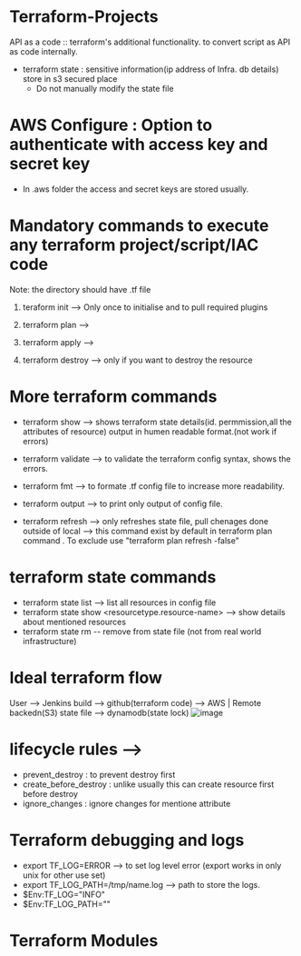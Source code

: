 ﻿# Terraform-Projects
 API as a code :: terraform's additional functionality. to convert script as API as code internally.
 
- terraform state : sensitive information(ip address of Infra. db details) store in s3 secured place 
   - Do not manually modify the state file  

# AWS Configure : Option to authenticate with access key and secret key
- In .aws folder the access and secret keys are stored usually.   
# Mandatory commands to execute any terraform project/script/IAC code
Note: the directory should have .tf file
1) teraform init --> Only once to initialise and to pull required plugins

2) terraform plan -->

3) terraform apply -->

4) terraform destroy --> only if you want to destroy the resource

# More terraform commands 
- terraform show -->  shows terraform state details(id. permmission,all the attributes of resource) output in humen readable format.(not work if errors)

- terraform validate --> to validate the terraform config syntax, shows the errors.

- terraform fmt --> to formate .tf config file to increase more readability.

- terraform output --> to print only output of config file.

- terraform refresh --> only refreshes state file, pull chenages done outside of local --> this command exist by default in terraform plan command . To exclude use "terraform plan refresh -false"

# terraform state commands
- terraform state list --> list all resources in config file
- terraform state show <resourcetype.resource-name> --> show details about mentioned resources
- terraform state rm <resourcename> -- remove from state file (not from real world infrastructure)

# Ideal terraform flow
User --> Jenkins build --> github(terraform code) --> AWS
                           |
                  Remote backedn(S3) state file --> dynamodb(state lock)
![image](https://github.com/mrajucha/Terraform-Projects/assets/103336800/93978136-094d-4f5e-801f-02daed4301c2)                  

# lifecycle rules --> 
- prevent_destroy : to prevent destroy  first
- create_before_destroy : unlike usually this can create resource first before destroy
- ignore_changes : ignore changes for mentione attribute

# Terraform debugging and logs 
- export TF_LOG=ERROR --> to set log level error (export works in only unix for other use set)
- export TF_LOG_PATH=/tmp/name.log --> path to store the logs.
- $Env:TF_LOG="INFO"
- $Env:TF_LOG_PATH="<copy path of folder where to save logs>"

# Terraform Modules







